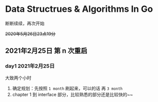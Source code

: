 # Data Structrues & Algorithms In Go

断断续续，再次开始

~~2020年5月26日23点19分~~

## 2021年2月25日 第 n 次重启

### day1 2021年2月25日

大致两个小时

1. 确定规划：先按照 `1 month` 刷起来，可以的话 再 `3 month`
2. chapter 1 到 interface 部分，比较熟悉的部分还是比较快的~~
